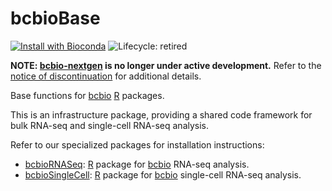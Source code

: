 # bcbioBase

[![Install with Bioconda](https://img.shields.io/badge/install%20with-bioconda-brightgreen.svg)](https://bioconda.github.io/recipes/r-bcbiobase/README.html)
![Lifecycle: retired](https://img.shields.io/badge/lifecycle-retired-brightred.svg)

**NOTE: [bcbio-nextgen][bcbio] is no longer under active development.**
Refer to the [notice of discontinuation][] for additional details.

Base functions for [bcbio][] [R][] packages.

This is an infrastructure package, providing a shared code framework for bulk
RNA-seq and single-cell RNA-seq analysis.

Refer to our specialized packages for installation instructions:

- [bcbioRNASeq][]: [R][] package for [bcbio][] RNA-seq analysis.
- [bcbioSingleCell][]: [R][] package for [bcbio][] single-cell RNA-seq analysis.

[bcbio]: https://bcbio-nextgen.readthedocs.io/en/latest/
[bcbiornaseq]: https://r.acidgenomics.com/packages/bcbiornaseq/
[bcbiosinglecell]: https://r.acidgenomics.com/packages/bcbiosinglecell/
[notice of discontinuation]: https://github.com/bcbio/bcbio-nextgen/issues/3749
[r]: https://www.r-project.org/
